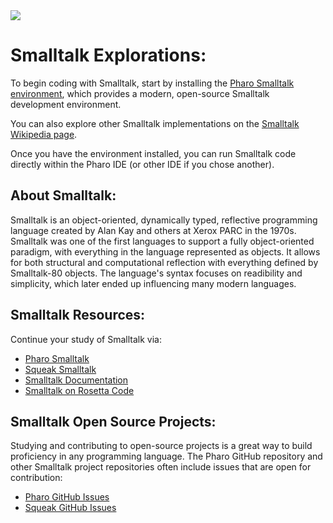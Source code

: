 <img src="https://raw.githubusercontent.com/rtoal/polyglot/master/docs/resources/smalltalk-logo-64.png">

# Smalltalk Explorations:

To begin coding with Smalltalk, start by installing the [Pharo Smalltalk environment](https://pharo.org/), which provides a modern, open-source Smalltalk development environment.

You can also explore other Smalltalk implementations on the [Smalltalk Wikipedia page](https://en.wikipedia.org/wiki/Smalltalk#List_of_implementations).

Once you have the environment installed, you can run Smalltalk code directly within the Pharo IDE (or other IDE if you chose another).

## About Smalltalk:

Smalltalk is an object-oriented, dynamically typed, reflective programming language created by Alan Kay and others at Xerox PARC in the 1970s. Smalltalk was one of the first languages to support a fully object-oriented paradigm, with everything in the language represented as objects. It allows for both structural and computational reflection with everything defined by Smalltalk-80 objects. The language's syntax focuses on readibility and simplicity, which later ended up influencing many modern languages.

## Smalltalk Resources:

Continue your study of Smalltalk via:

- [Pharo Smalltalk](https://pharo.org/)
- [Squeak Smalltalk](https://squeak.org/)
- [Smalltalk Documentation](https://www.gnu.org/software/smalltalk/manual/html_node/)
- [Smalltalk on Rosetta Code](https://rosettacode.org/wiki/Category:Smalltalk)

## Smalltalk Open Source Projects:

Studying and contributing to open-source projects is a great way to build proficiency in any programming language. The Pharo GitHub repository and other Smalltalk project repositories often include issues that are open for contribution:

- [Pharo GitHub Issues](https://github.com/pharo-project/pharo/issues)
- [Squeak GitHub Issues](https://github.com/OpenSmalltalk/opensmalltalk-vm/issues)
